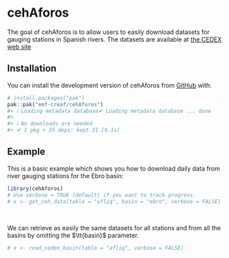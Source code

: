 
<!-- README.md is generated from README.Rmd. Please edit that file -->

# cehAforos

<!-- badges: start -->
<!-- badges: end -->

The goal of cehAforos is to allow users to easily download datasets for
gauging stations in Spanish rivers. The datasets are available at [the
CEDEX web site](https://ceh.cedex.es/anuarioaforos/demarcaciones.asp)

## Installation

You can install the development version of cehAforos from
[GitHub](https://github.com/) with:

``` r
# install.packages("pak")
pak::pak("emf-creaf/cehAforos")
#> ℹ Loading metadata database✔ Loading metadata database ... done
#>  
#> ℹ No downloads are needed
#> ✔ 1 pkg + 35 deps: kept 31 [9.1s]
```

## Example

This is a basic example which shows you how to download daily data from
river gauging stations for the Ebro basin:

``` r
library(cehAforos)
# Use verbose = TRUE (default) if you want to track progress.
# x <- get_ceh_data(table = "afliq", basin = "ebro", verbose = FALSE)
```

<br>

We can retrieve as easily the same datasets for all stations and from
all the basins by omitting the $\tt{basin}$ parameter.

``` r
# x <- read_cedex_basin(table = "afliq", verbose = FALSE)
```
